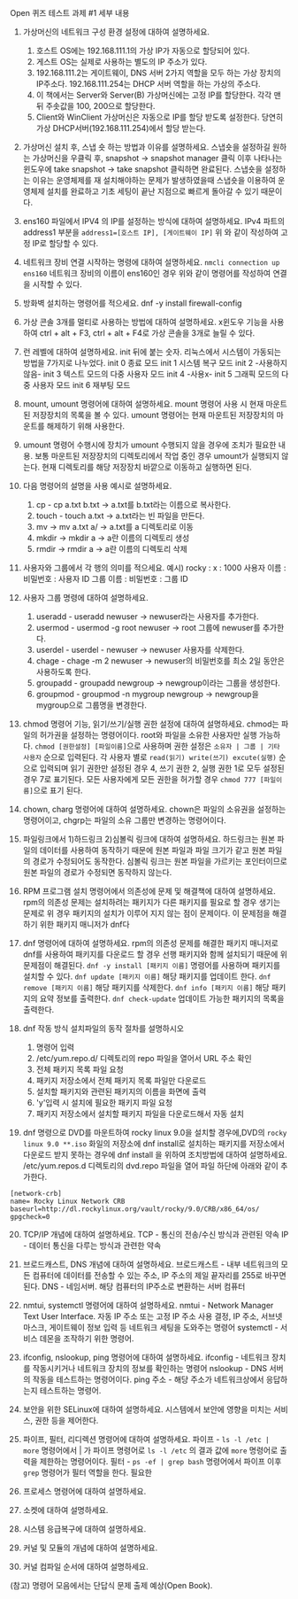 Open 퀴즈 테스트 과제 #1 세부 내용

1. 가상머신의 네트워크 구성 환경 설정에 대하여 설명하세요. 
	1) 호스트 OS에는 192.168.111.1의 가상 IP가 자동으로 할당되어 있다.
	2) 게스트 OS는 실제로 사용하는 별도의 IP 주소가 있다.
	3) 192.168.111.2는 게이트웨이, DNS 서버 2가지 역할을 모두 하는 가상 장치의 IP주소다.
	   192.168.111.254는 DHCP 서버 역할을 하는 가상의 주소다.
	4) 이 책에서는 Server와 Server(B) 가상머신에는 고정 IP를 할당한다. 각각 맨 뒤 주솟값을 100, 200으로 할당한다.
	5) Client와 WinClient 가상머신은 자동으로 IP를 할당 받도록 설정한다. 당연히 가상 DHCP서버(192.168.111.254)에서 할당 받는다.

2. 가상머신 설치 후, 스냅 숏 하는 방법과 이유를 설명하세요. 
   스냅숏을 설정하길 원하는 가상머신을 우클릭 후, snapshot -> snapshot manager 클릭 이후 나타나는 윈도우에 take snapshot -> take snapshot 클릭하면 완료된다.
   스냅숏을 설정하는 이유는 운영체제를 재 설치해야하는 문제가 발생하였을때 스냅숏을 이용하여 운영체제 설치를 완료하고 기초 세팅이 끝난 지점으로 빠르게 돌아갈 수 있기 때문이다.

3. ens160 파일에서 IPV4 의 IP를 설정하는 방식에 대하여 설명하세요.
   IPv4 파트의 address1 부분을
   `address1=[호스트 IP], [게이트웨이 IP]`
   위 와 같이 작성하여 고정 IP로 할당할 수 있다.

4. 네트워크 장비 연결 시작하는 명령에 대하여 설명하세요.
   `nmcli connection up ens160`
   네트워크 장비의 이름이 ens160인 경우 위와 같이 명령어를 작성하여 연결을 시작할 수 있다.

5. 방화벽 설치하는 명령어를 적으세요.
   dnf -y install firewall-config

6. 가상 콘솔 3개를 멀티로 사용하는 방법에 대하여 설명하세요. 
   x윈도우 기능을 사용하여 ctrl + alt + F3, ctrl + alt + F4로 가상 콘솔을 3개로 늘릴 수 있다.
   
7. 런 레벨에 대하여 설명하세요. 
   init 뒤에 붙는 숫자. 리눅스에서 시스템이 가동되는 방법을 7가지로 나누었다.
   init 0 종료 모드
   init 1 시스템 복구 모드
   init 2 -사용하지 않음-
   init 3 텍스트 모드의 다중 사용자 모드
   init 4 -사용x-
   init 5 그래픽 모드의 다중 사용자 모드
   init 6 재부팅 모드

8. mount, umount 명령어에 대하여 설명하세요. 
   mount 명령어 사용 시 현재 마운트된 저장장치의 목록을 볼 수 있다.
   umount 명령어는 현재 마운트된 저장장치의 마운트를 해제하기 위해 사용한다.

9. umount 명령어 수행시에 장치가 umount 수행되지 않을 경우에 조치가 필요한 내용.
   보통 마운트된 저장장치의 디렉토리에서 작업 중인 경우 umount가 실행되지 않는다. 현재 디렉토리를 해당 저장장치 바깥으로 이동하고 실행하면 된다.

10. 다음 명령어의 설명을 사용 예시로 설명하세요. 
    1. cp - cp a.txt b.txt -> a.txt를 b.txt라는 이름으로 복사한다.
    2. touch  - touch a.txt -> a.txt라는 빈 파일을 만든다.
    3. mv  -> mv a.txt a/ -> a.txt를 a 디렉토리로 이동
    4. mkdir -> mkdir a -> a란 이름의 디렉토리 생성
    5. rmdir -> rmdir a -> a란 이름의 디렉토리 삭제

11. 사용자와 그룹에서 각 행의 의미를 적으세요. 
    예시)  rocky : x : 1000
    사용자 이름 : 비밀번호 : 사용자 ID
    그룹 이름 : 비밀번호 : 그룹 ID

12. 사용자 그룹 명령에 대하여 설명하세요. 
	1) useradd - useradd newuser -> newuser라는 사용자를 추가한다.
	2) usermod - usermod -g root newuser -> root 그룹에 newuser를 추가한다.
	3) userdel - userdel - newuser -> newuser 사용자를 삭제한다.
	4) chage - chage -m 2 newuser -> newuser의 비밀번호를 최소 2일 동안은 사용하도록 한다.
	5) groupadd - groupadd newgroup -> newgroup이라는 그룹을 생성한다.
	6) groupmod - groupmod -n mygroup newgroup -> newgroup을 mygroup으로 그룹명을 변경한다.

13. chmod 명령어 기능, 읽기/쓰기/실행 권한 설정에 대하여 설명하세요. 
    chmod는 파일의 허가권을 설정하는 명령어이다. root와 파일을 소유한 사용자만 실행 가능하다.
    `chmod [권한설정] [파일이름]`으로 사용하며 권한 설정은 `소유자 | 그룹 | 기타 사용자` 순으로 입력된다. 
    각 사용자 별로 `read(읽기) write(쓰기) excute(실행)` 순으로 입력되며 읽기 권한만 설정된 경우 4, 쓰기 권한 2, 실행 권한 1로 모두 설정된 경우 7로 표기된다.
	모든 사용자에게 모든 권한을 허가할 경우 `chmod 777 [파일이름]`으로 표기 된다. 

14. chown, charg 명령어에 대하여 설명하세요. 
    chown은 파일의 소유권을 설정하는 명령어이고, chgrp는 파일의 소유 그룹만 변경하는 명령어이다. 

15. 파일링크에서 1)하드링크 2)심볼릭 링크에 대하여 설명하세요.
    하드링크는 원본 파일의 데이터를 사용하여 동작하기 때문에 원본 파일과 파일 크기가 같고 원본 파일의 경로가 수정되어도 동작한다.
    심볼릭 링크는 원본 파일을 가르키는 포인터이므로 원본 파일의 경로가 수정되면 동작하지 않는다.

16. RPM 프로그램 설치 명령어에서 의존성에 문제 및 해결책에 대하여 설명하세요. 
    rpm의 의존성 문제는 설치하려는 패키지가 다른 패키지를 필요로 할 경우 생기는 문제로 위 경우 패키지의 설치가 이루어 지지 않는 점이 문제이다.
    이 문제점을 해결하기 위한 패키지 매니저가 dnf다
17. dnf 명령어에 대하여 설명하세요. 
    rpm의 의존성 문제를 해결한 패키지 매니저로 dnf를 사용하여 패키지를 다운로드 할 경우 선행 패키지와 함께 설치되기 때문에 위 문제점이 해결된다.
    `dnf -y install [패키지 이름]` 명령어를 사용하며 패키지를 설치할 수 있다.
    `dnf update [패키지 이름]` 해당 패키지를 업데이트 한다.
    `dnf remove [패키지 이름]` 해당 패키지를 삭제한다.
    `dnf info [패키지 이름]` 해당 패키지의 요약 정보를 출력한다.
    `dnf check-update` 업데이트 가능한 패키지의 목록을 출력한다.

18. dnf 작동 방식 설치파일의 동작 절차를 설명하시오
    1. 명령어 입력
    2. /etc/yum.repo.d/ 디렉토리의 repo 파일을 열어서 URL 주소 확인
    3. 전체 패키지 목록 파일 요청
    4. 패키지 저장소에서 전체 패키지 목록 파일만 다운로드
    5. 설치할 패키지와 관련된 패키지의 이름을 화면에 출력
    6. 'y'입력 시 설치에 필요한 패키지 파일 요청
    7. 패키지 저장소에서 설치할 패키지 파일을 다운로드해서 자동 설치

19. dnf 명령으로 DVD를 마운트하여 rocky linux 9.0을 설치할 경우에,DVD의 `rocky linux 9.0 **.iso` 화일의 저장소에 dnf install로 설치하는 패키지를 저장소에서 다운로드 받지 못하는 경우에 dnf install 을 위하여 조치방법에 대하여 설명하세요. 
    /etc/yum.repos.d 디렉토리의 dvd.repo 파일을 열어 파일 하단에 아래와 같이 추가한다.
```repo
[network-crb]
name= Rocky Linux Network CRB
baseurl=http://dl.rockylinux.org/vault/rocky/9.0/CRB/x86_64/os/
gpgcheck=0
```

20. TCP/IP 개념에 대하여 설명하세요. 
    TCP - 통신의 전송/수신 방식과 관련된 약속
    IP - 데이터 통신을 다루는 방식과 관련한 약속

21. 브로드캐스트,  DNS 개념에 대하여 설명하세요. 
    브로드캐스트 - 내부 네트워크의 모든 컴퓨터에 데이터를 전송할 수 있는 주소, IP 주소의 제일 끝자리를 255로 바꾸면 된다.
    DNS - 네임서버. 해당 컴퓨터의 IP주소로 변환하는 서버 컴퓨터

22. nmtui, systemctl 명령어에 대하여 설명하세요.
    nmtui - Network Manager Text User Interface. 자동 IP 주소 또는 고정 IP 주소 사용 결정, IP 주소, 서브넷 마스크, 게이트웨이 정보 입력 등 네트워크 세팅을 도와주는 명령어
    systemctl - 서비스 데몬을 조작하기 위한 명령어.

23. ifconfig, nslookup, ping 명령어에 대하여 설명하세요. 
    ifconfig - 네트워크 장치를 작동시키거나 네트워크 장치의 정보를 확인하는 명령어
    nslookup - DNS 서버의 작동을 테스트하는 명령어이다.
    ping 주소 - 해당 주소가 네트워크상에서 응답하는지 테스트하는 명령어.

24. 보안을 위한 SELinux에 대하여 설명하세요. 
    시스템에서 보안에 영향을 미치는 서비스, 권한 등을 제어한다.

25. 파이프, 필터, 리디렉션 명령어에 대하여 설명하세요. 
    파이프 - `ls -l /etc | more` 명령어에서 | 가 파이프 명령어로 `ls -l /etc` 의 결과 값에 `more` 명령어로 출력을 제한하는 명령어이다.
    필터 - `ps -ef | grep bash` 명령어에서 파이프 이후 `grep` 명령어가 필터 역할을 한다. 필요한 

26. 프로세스 명령어에 대하여 설명하세요. 

27. 소켓에 대하여 설명하세요. 

28. 시스템 응급복구에 대하여 설명하세요. 

29. 커널 및 모듈의 개념에 대하여 설명하세요. 

30. 커널 컴파일 순서에 대하여 설명하세요. 

(참고) 명령어 모음에서는 단답식 문제 출제 예상(Open Book).